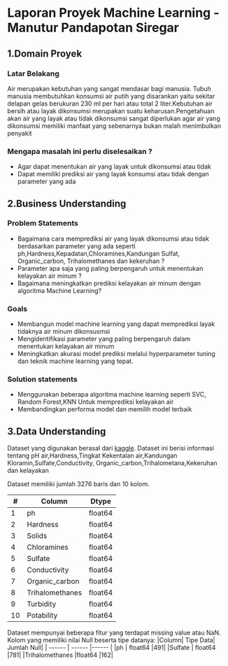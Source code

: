 # Laporan Proyek Machine Learning - Manutur Pandapotan Siregar
## 1.Domain Proyek
### Latar Belakang

Air merupakan kebutuhan yang sangat mendasar bagi manusia. Tubuh manusia membutuhkan konsumsi air putih yang disarankan yaitu sekitar delapan gelas berukuran 230 ml per hari atau total 2 liter.Kebutuhan air bersih atau layak dikonsumsi merupakan suatu keharusan.Pengetahuan akan air yang layak atau tidak dikonsumsi sangat diperlukan agar air yang dikonsumsi memiliki manfaat yang sebenarnya bukan malah menimbulkan penyakit
 ### Mengapa masalah ini perlu diselesaikan ?
- Agar dapat menentukan air yang layak untuk dikonsumsi atau tidak
- Dapat memiliki prediksi air yang layak konsumsi atau tidak dengan parameter yang ada

## 2.Business Understanding
### Problem Statements

- Bagaimana cara memprediksi air yang layak dikonsumsi atau tidak berdasarkan parameter yang ada seperti ph,Hardness,Kepadatan,Chloramines,Kandungan  Sulfat, Organic_carbon, Trihalomethanes dan kekeruhan ?
- Parameter apa saja yang paling berpengaruh untuk menentukan kelayakan air minum ?
- Bagaimana meningkatkan prediksi kelayakan air minum dengan algoritma Machine Learning?
### Goals

- Membangun model machine learning yang dapat memprediksi layak tidaknya air minum dikonsusmsi
- Mengidentifikasi parameter yang paling berpengaruh dalam menentukan kelayakan air minum
- Meningkatkan akurasi model prediksi melalui hyperparameter tuning dan teknik machine learning yang tepat.
### Solution statements
- Menggunakan beberapa algoritma machine learning seperti SVC, Random Forest,KNN Untuk memprediksi kelayakan air
- Membandingkan performa model dan memilih model terbaik 
## 3.Data Understanding
Dataset yang digunakan berasal dari [kaggle](https://www.kaggle.com/datasets/adityakadiwal/water-potability). Dataset ini berisi informasi tentang pH air,Hardness,Tingkat Kekentalan air,Kandungan Kloramin,Sulfate,Conductivity, Organic_carbon,Trihalometana,Kekeruhan dan kelayakan

Dataset memiliki jumlah 3276 baris dan 10 kolom.

|#| Column | Dtype |
| ------ | ------ |------ |
| 1 | ph                |float64|
| 2 | Hardness         |float64|
| 3 | Solids            |float64|
| 4 | Chloramines |float64|
| 5 | Sulfate           |float64|
| 6 | Conductivity      |float64|
| 7 | Organic_carbon |float64|
| 8 | Trihalomethanes   |float64|
| 9 | Turbidity         |float64|
| 10 | Potability        |float64|
Dataset mempunyai beberapa fitur yang terdapat missing value atau NaN.
Kolom yang memiliki nilai Null beserta tipe datanya:
|Column|  Tipe Data|  Jumlah Null|
| ------ | ------ |------ |
|ph              |  float64          |491|
|Sulfate          | float64          |781|
|Trihalomethanes   |float64          |162|
